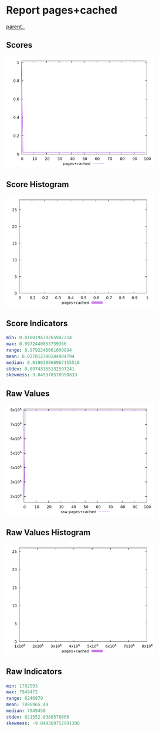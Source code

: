 # Report pages+cached

[parent..](./..)  


## Scores

![score](./score.png)  

## Score Histogram

![hist](./hist.png)  

## Score Indicators

```yaml
min: 0.018019479265947214
max: 0.9972440853759366
range: 0.9792246061099894
mean: 0.027812390244904794
median: 0.018019866967155518
stdev: 0.09743155132597241
skewness: 9.849370578950833

```

## Raw Values

![raw](./raw.png)  

## Raw Values Histogram

![raw hist](./raw_hist.png)  

## Raw Indicators

```yaml
min: 1702593
max: 7949472
range: 6246879
mean: 7886965.49
median: 7949450
stdev: 621552.8388576066
skewness: -9.849369752991308

```

<style>
  img {
    max-width: 80%;
  }
</style>
      
